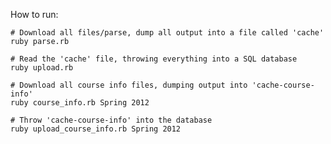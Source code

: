How to run:

    # Download all files/parse, dump all output into a file called 'cache'
    ruby parse.rb

    # Read the 'cache' file, throwing everything into a SQL database
    ruby upload.rb

    # Download all course info files, dumping output into 'cache-course-info'
    ruby course_info.rb Spring 2012

    # Throw 'cache-course-info' into the database
    ruby upload_course_info.rb Spring 2012
